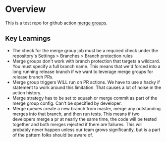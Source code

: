 # Overview

This is a test repo for github action [merge groups](https://docs.github.com/en/repositories/configuring-branches-and-merges-in-your-repository/configuring-pull-request-merges/managing-a-merge-queue#triggering-merge-group-checks-with-github-actions).

## Key Learnings

- The check for the merge group job must be a required check under the repository's
Settings > Branches > Branch protection rules
- Merge groups don't work with branch protection that targets a wildcard. You must specify a full branch name. This means that we'd forced into a long running release branch if we want to leverage merge groups for release branch PRs.
- Merge group triggers WILL run on PR actions. We have to use a hacky if statement to work around this limitation. That causes a lot of noise in the action history.
- Merge strategy has to be set to squash or merge commit as part of the merge group config. Can't be specified by developer.
- Merge queues create a new branch from master, merge any outstanding merges into that branch, and then run tests. This means if two developers merge a pr at nearly the same time, the code will be tested together and both merges rejected if there are failures. This will probably never happen unless our team grows significantly, but is a part of the pattern folks should be aware of.
